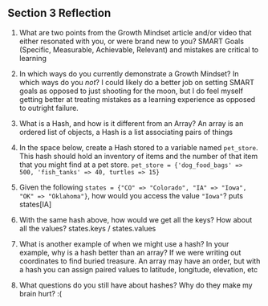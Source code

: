 ## Section 3 Reflection

1. What are two points from the Growth Mindset article and/or video that either resonated with you, or were brand new to you?
SMART Goals (Specific, Measurable, Achievable, Relevant) and mistakes are critical to learning

1. In which ways do you currently demonstrate a Growth Mindset? In which ways do you _not_?
I could likely do a better job on setting SMART goals as opposed to just shooting for the moon, but I do feel myself getting better at treating mistakes as a learning experience as opposed to outright failure.
1. What is a Hash, and how is it different from an Array?
An array is an ordered list of objects, a Hash is a list associating pairs of things
1. In the space below, create a Hash stored to a variable named `pet_store`.  This hash should hold an inventory of items and the number of that item that you might find at a pet store.
`pet_store = {'dog_food_bags' => 500, 'fish_tanks' => 40, turtles => 15}`
1. Given the following `states = {"CO" => "Colorado", "IA" => "Iowa", "OK" => "Oklahoma"}`, how would you access the value `"Iowa"`?
puts states[IA]
1. With the same hash above, how would we get all the keys?  How about all the values?
states.keys / states.values
1. What is another example of when we might use a hash?  In your example, why is a hash better than an array?
If we were writing out coordinates to find buried treasure. An array may have an order, but with a hash you can assign paired values to latitude, longitude, elevation, etc
1. What questions do you still have about hashes?
Why do they make my brain hurt? :(
